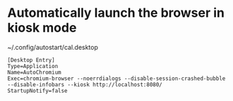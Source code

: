 # Automatically launch the browser in kiosk mode
~/.config/autostart/cal.desktop
```
[Desktop Entry]
Type=Application
Name=AutoChromium
Exec=chromium-browser --noerrdialogs --disable-session-crashed-bubble --disable-infobars --kiosk http://localhost:8080/
StartupNotify=false
```
